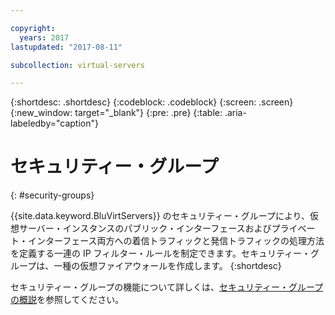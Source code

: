 ```yaml
---

copyright:
  years: 2017
lastupdated: "2017-08-11"

subcollection: virtual-servers

---
```


{:shortdesc: .shortdesc}
{:codeblock: .codeblock}
{:screen: .screen}
{:new_window: target="_blank"}
{:pre: .pre}
{:table: .aria-labeledby="caption"}


# セキュリティー・グループ
{: #security-groups}

{{site.data.keyword.BluVirtServers}} のセキュリティー・グループにより、仮想サーバー・インスタンスのパブリック・インターフェースおよびプライベート・インターフェース両方への着信トラフィックと発信トラフィックの処理方法を定義する一連の IP フィルター・ルールを制定できます。セキュリティー・グループは、一種の仮想ファイアウォールを作成します。
{:shortdesc}

セキュリティー・グループの機能について詳しくは、[セキュリティー・グループの概説](/docs/infrastructure/security-groups?topic=security-groups-getting-started-with-security-groups)を参照してください。
